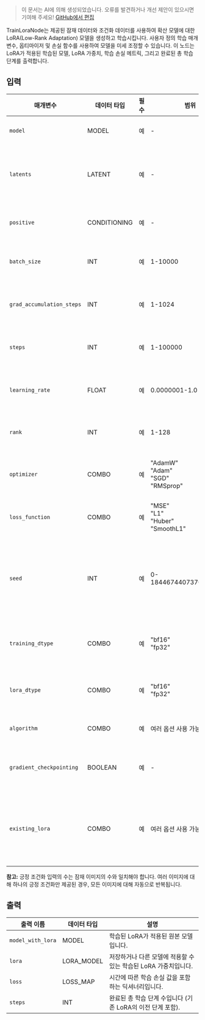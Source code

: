 > 이 문서는 AI에 의해 생성되었습니다. 오류를 발견하거나 개선 제안이 있으시면 기여해 주세요! [GitHub에서 편집](https://github.com/Comfy-Org/embedded-docs/blob/main/comfyui_embedded_docs/docs/TrainLoraNode/ko.md)

TrainLoraNode는 제공된 잠재 데이터와 조건화 데이터를 사용하여 확산 모델에 대한 LoRA(Low-Rank Adaptation) 모델을 생성하고 학습시킵니다. 사용자 정의 학습 매개변수, 옵티마이저 및 손실 함수를 사용하여 모델을 미세 조정할 수 있습니다. 이 노드는 LoRA가 적용된 학습된 모델, LoRA 가중치, 학습 손실 메트릭, 그리고 완료된 총 학습 단계를 출력합니다.

## 입력

| 매개변수 | 데이터 타입 | 필수 | 범위 | 설명 |
|-----------|-----------|----------|-------|-------------|
| `model` | MODEL | 예 | - | LoRA를 학습시킬 모델입니다. |
| `latents` | LATENT | 예 | - | 학습에 사용할 잠재 데이터로, 모델의 데이터셋/입력 역할을 합니다. |
| `positive` | CONDITIONING | 예 | - | 학습에 사용할 긍정 조건화 데이터입니다. |
| `batch_size` | INT | 예 | 1-10000 | 학습에 사용할 배치 크기입니다 (기본값: 1). |
| `grad_accumulation_steps` | INT | 예 | 1-1024 | 학습에 사용할 경사 누적 단계 수입니다 (기본값: 1). |
| `steps` | INT | 예 | 1-100000 | LoRA를 학습시킬 단계 수입니다 (기본값: 16). |
| `learning_rate` | FLOAT | 예 | 0.0000001-1.0 | 학습에 사용할 학습률입니다 (기본값: 0.0005). |
| `rank` | INT | 예 | 1-128 | LoRA 계층의 랭크입니다 (기본값: 8). |
| `optimizer` | COMBO | 예 | "AdamW"<br>"Adam"<br>"SGD"<br>"RMSprop" | 학습에 사용할 옵티마이저입니다 (기본값: "AdamW"). |
| `loss_function` | COMBO | 예 | "MSE"<br>"L1"<br>"Huber"<br>"SmoothL1" | 학습에 사용할 손실 함수입니다 (기본값: "MSE"). |
| `seed` | INT | 예 | 0-18446744073709551615 | 학습에 사용할 시드 값입니다 (LoRA 가중치 초기화 및 노이즈 샘플링용 생성기에 사용됨) (기본값: 0). |
| `training_dtype` | COMBO | 예 | "bf16"<br>"fp32" | 학습에 사용할 데이터 타입입니다 (기본값: "bf16"). |
| `lora_dtype` | COMBO | 예 | "bf16"<br>"fp32" | LoRA에 사용할 데이터 타입입니다 (기본값: "bf16"). |
| `algorithm` | COMBO | 예 | 여러 옵션 사용 가능 | 학습에 사용할 알고리즘입니다. |
| `gradient_checkpointing` | BOOLEAN | 예 | - | 학습에 그래디언트 체크포인팅 사용 여부 (기본값: True). |
| `existing_lora` | COMBO | 예 | 여러 옵션 사용 가능 | 추가할 기존 LoRA입니다. 새 LoRA의 경우 None으로 설정합니다 (기본값: "[None]"). |

**참고:** 긍정 조건화 입력의 수는 잠재 이미지의 수와 일치해야 합니다. 여러 이미지에 대해 하나의 긍정 조건화만 제공된 경우, 모든 이미지에 대해 자동으로 반복됩니다.

## 출력

| 출력 이름 | 데이터 타입 | 설명 |
|-------------|-----------|-------------|
| `model_with_lora` | MODEL | 학습된 LoRA가 적용된 원본 모델입니다. |
| `lora` | LORA_MODEL | 저장하거나 다른 모델에 적용할 수 있는 학습된 LoRA 가중치입니다. |
| `loss` | LOSS_MAP | 시간에 따른 학습 손실 값을 포함하는 딕셔너리입니다. |
| `steps` | INT | 완료된 총 학습 단계 수입니다 (기존 LoRA의 이전 단계 포함). |
